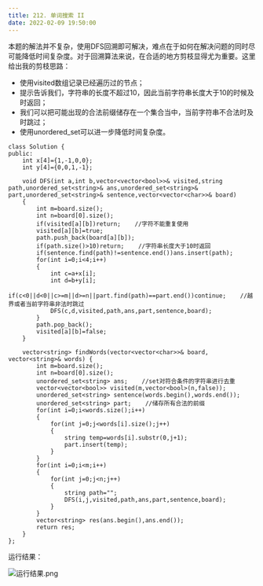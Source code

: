 ```yaml
---
title: 212. 单词搜索 II
date: 2022-02-09 19:50:00
---
```

本题的解法并不复杂，使用DFS回溯即可解决，难点在于如何在解决问题的同时尽可能降低时间复杂度。对于回溯算法来说，在合适的地方剪枝显得尤为重要。这里给出我的剪枝思路：

* 使用visited数组记录已经遍历过的节点；
* 提示告诉我们，字符串的长度不超过10，因此当前字符串长度大于10的时候及时返回；
* 我们可以把可能出现的合法前缀储存在一个集合当中，当前字符串不合法时及时跳过；
* 使用unordered_set可以进一步降低时间复杂度。


```
class Solution {
public:
    int x[4]={1,-1,0,0};
    int y[4]={0,0,1,-1};

    void DFS(int a,int b,vector<vector<bool>>& visited,string path,unordered_set<string>& ans,unordered_set<string>& part,unordered_set<string>& sentence,vector<vector<char>>& board)
    {
        int m=board.size();
        int n=board[0].size();
        if(visited[a][b])return;    //字符不能重复使用
        visited[a][b]=true;
        path.push_back(board[a][b]);
        if(path.size()>10)return;    //字符串长度大于10时返回
        if(sentence.find(path)!=sentence.end())ans.insert(path);
        for(int i=0;i<4;i++)
        {
            int c=a+x[i];
            int d=b+y[i];
            if(c<0||d<0||c>=m||d>=n||part.find(path)==part.end())continue;    //越界或者当前字符串非法时跳过
            DFS(c,d,visited,path,ans,part,sentence,board);
        }
        path.pop_back();
        visited[a][b]=false;
    }
    
    vector<string> findWords(vector<vector<char>>& board, vector<string>& words) {
        int m=board.size();
        int n=board[0].size();
        unordered_set<string> ans;    //set对符合条件的字符串进行去重
        vector<vector<bool>> visited(m,vector<bool>(n,false));
        unordered_set<string> sentence(words.begin(),words.end());
        unordered_set<string> part;    //储存所有合法的前缀
        for(int i=0;i<words.size();i++)
        {
            for(int j=0;j<words[i].size();j++)
            {
                string temp=words[i].substr(0,j+1);
                part.insert(temp);
            }
        }
        for(int i=0;i<m;i++)
        {
            for(int j=0;j<n;j++)
            {
                string path="";
                DFS(i,j,visited,path,ans,part,sentence,board);
            }
        }
        vector<string> res(ans.begin(),ans.end());
        return res;
    }
};
```

运行结果：


![运行结果.png](https://smartsignature-img.oss-cn-hongkong.aliyuncs.com/article/2022/02/09/202ee8b76363b8263be3d0e49e3bbc99.png)



